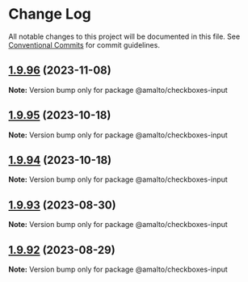 # Change Log

All notable changes to this project will be documented in this file.
See [Conventional Commits](https://conventionalcommits.org) for commit guidelines.

## [1.9.96](https://github.com/amalto/platform6-ui-components/compare/@amalto/checkboxes-input@1.9.95...@amalto/checkboxes-input@1.9.96) (2023-11-08)

**Note:** Version bump only for package @amalto/checkboxes-input

## [1.9.95](https://github.com/amalto/platform6-ui-components/compare/@amalto/checkboxes-input@1.9.94...@amalto/checkboxes-input@1.9.95) (2023-10-18)

**Note:** Version bump only for package @amalto/checkboxes-input

## [1.9.94](https://github.com/amalto/platform6-ui-components/compare/@amalto/checkboxes-input@1.9.93...@amalto/checkboxes-input@1.9.94) (2023-10-18)

**Note:** Version bump only for package @amalto/checkboxes-input

## [1.9.93](https://github.com/amalto/platform6-ui-components/compare/@amalto/checkboxes-input@1.9.92...@amalto/checkboxes-input@1.9.93) (2023-08-30)

**Note:** Version bump only for package @amalto/checkboxes-input

## [1.9.92](https://github.com/amalto/platform6-ui-components/compare/@amalto/checkboxes-input@1.9.91...@amalto/checkboxes-input@1.9.92) (2023-08-29)

**Note:** Version bump only for package @amalto/checkboxes-input
